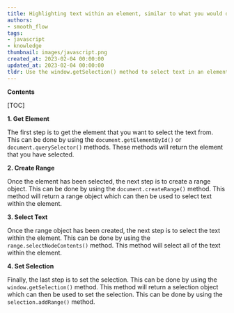 ```yaml
---
title: Highlighting text within an element, similar to what you would do with a mouse
authors:
- smooth_flow
tags:
- javascript
- knowledge
thumbnail: images/javascript.png
created_at: 2023-02-04 00:00:00
updated_at: 2023-02-04 00:00:00
tldr: Use the window.getSelection() method to select text in an element in JavaScript.
---
```


**Contents**

[TOC]

**1. Get Element**

The first step is to get the element that you want to select the text from. This can be done by using the `document.getElementById()` or `document.querySelector()` methods. These methods will return the element that you have selected.

**2. Create Range**

Once the element has been selected, the next step is to create a range object. This can be done by using the `document.createRange()` method. This method will return a range object which can then be used to select text within the element.

**3. Select Text**

Once the range object has been created, the next step is to select the text within the element. This can be done by using the `range.selectNodeContents()` method. This method will select all of the text within the element.

**4. Set Selection**

Finally, the last step is to set the selection. This can be done by using the `window.getSelection()` method. This method will return a selection object which can then be used to set the selection. This can be done by using the `selection.addRange()` method.
